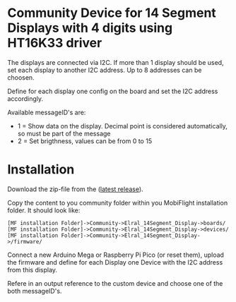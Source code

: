 # Community Device for 14 Segment Displays with 4 digits using HT16K33 driver

The displays are connected via I2C. If more than 1 display should be used, set each display to another I2C address.
Up to 8 addresses can be choosen.

Define for each display one config on the board and set the I2C address accordingly.

Available messageID's are:

* 1 = Show data on the display. Decimal point is considered automatically, so must be part of the message
* 2 = Set brigthness, values can be from 0 to 15

# Installation

Download the zip-file from the ([latest release](https://github.com/elral/MF_14Segment/releases)).

Copy the content to you community folder within you MobiFlight installation folder. It should look like:

```
[MF installation Folder]->Community->Elral_14Segment_Display->boards/
[MF installation Folder]->Community->Elral_14Segment_Display->devices/
[MF installation Folder]->Community->Elral_14Segment_Display->/firmware/
```

Connect a new Arduino Mega or Raspberry Pi Pico (or reset them), upload the firmware and define for each Display one Device with the I2C address from this display.

Refere in an output reference to the custom device and choose one of the both messageID's.
